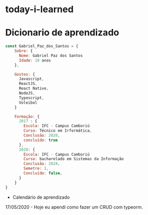 # today-i-learned

# Dicionario de aprendizado
``` js 
const Gabriel_Paz_dos_Santos = {
    Sobre: {
      Nome: Gabriel Paz dos Santos
      Idade: 18 anos
    },

    Gostos: {
      Javascript, 
      ReactJS, 
      React Native, 
      NodeJS,
      Typescript,
      Voleibol
    }

    Formação: {  
      2017 : {
        Escola: IFC - Campus Camboriú
        Curso: Técnico em Irformática,
        Conclusão: 2020,
        concluído: true
      },
      2020: {
        Escola: IFC - Campus Camboriú
        Curso: bacharelado em Sistemas da Informação
        Conclusão: 2024,
        Semetre: 1,
        Concluído: false,
      }
    }
}
```

- Calendário de aprendizado

17/05/2020 - Hoje eu apendi como fazer um CRUD com typeorm.

